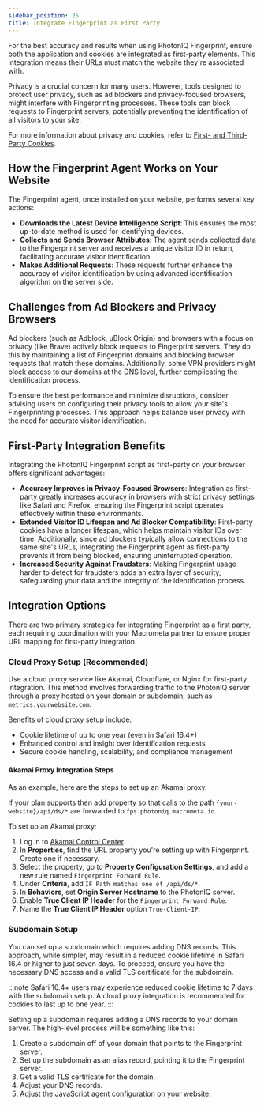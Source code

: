 ```yaml
---
sidebar_position: 25
title: Integrate Fingerprint as First Party
---
```


For the best accuracy and results when using PhotonIQ Fingerprint, ensure both the application and cookies are integrated as first-party elements. This integration means their URLs must match the website they're associated with.

Privacy is a crucial concern for many users. However, tools designed to protect user privacy, such as ad blockers and privacy-focused browsers, might interfere with Fingerprinting processes. These tools can block requests to Fingerprint servers, potentially preventing the identification of all visitors to your site.

For more information about privacy and cookies, refer to [First- and Third-Party Cookies](first-third-party-cookie.md).

## How the Fingerprint Agent Works on Your Website

The Fingerprint agent, once installed on your website, performs several key actions:

- **Downloads the Latest Device Intelligence Script**: This ensures the most up-to-date method is used for identifying devices.
- **Collects and Sends Browser Attributes**: The agent sends collected data to the Fingerprint server and receives a unique visitor ID in return, facilitating accurate visitor identification.
- **Makes Additional Requests**: These requests further enhance the accuracy of visitor identification by using advanced identification algorithm on the server side.

## Challenges from Ad Blockers and Privacy Browsers

Ad blockers (such as Adblock, uBlock Origin) and browsers with a focus on privacy (like Brave) actively block requests to Fingerprint servers. They do this by maintaining a list of Fingerprint domains and blocking browser requests that match these domains. Additionally, some VPN providers might block access to our domains at the DNS level, further complicating the identification process.

To ensure the best performance and minimize disruptions, consider advising users on configuring their privacy tools to allow your site's Fingerprinting processes. This approach helps balance user privacy with the need for accurate visitor identification.

## First-Party Integration Benefits

Integrating the PhotonIQ Fingerprint script as first-party on your browser offers significant advantages:

- **Accuracy Improves in Privacy-Focused Browsers**: Integration as first-party greatly increases accuracy in browsers with strict privacy settings like Safari and Firefox, ensuring the Fingerprint script operates effectively within these environments.
- **Extended Visitor ID Lifespan and Ad Blocker Compatibility**: First-party cookies have a longer lifespan, which helps maintain visitor IDs over time. Additionally, since ad blockers typically allow connections to the same site's URLs, integrating the Fingerprint agent as first-party prevents it from being blocked, ensuring uninterrupted operation.
- **Increased Security Against Fraudsters**: Making Fingerprint usage harder to detect for fraudsters adds an extra layer of security, safeguarding your data and the integrity of the identification process.

## Integration Options

There are two primary strategies for integrating Fingerprint as a first party, each requiring coordination with your Macrometa partner to ensure proper URL mapping for first-party integration.

### Cloud Proxy Setup (Recommended)

Use a cloud proxy service like Akamai, Cloudflare, or Nginx for first-party integration. This method involves forwarding traffic to the PhotonIQ server through a proxy hosted on your domain or subdomain, such as `metrics.yourwebsite.com`.

Benefits of cloud proxy setup include:

- Cookie lifetime of up to one year (even in Safari 16.4+)
- Enhanced control and insight over identification requests
- Secure cookie handling, scalability, and compliance management

#### Akamai Proxy Integration Steps

As an example, here are the steps to set up an Akamai proxy.

If your plan supports then add property so that calls to the path `{your-website}/api/ds/*` are forwarded to `fps.photoniq.macrometa.io`.

To set up an Akamai proxy:

1. Log in to [Akamai Control Center](https://control.akamai.com/).
2. In **Properties**, find the URL property you're setting up with Fingerprint. Create one if necessary.
3. Select the property, go to **Property Configuration Settings**, and add a new rule named `Fingerprint Forward Rule`.
4. Under **Criteria**, add `IF Path matches one of /api/ds/*`.
5. In **Behaviors**, set **Origin Server Hostname** to the PhotonIQ server.
6. Enable **True Client IP Header** for the `Fingerprint Forward Rule`.
7. Name the **True Client IP Header** option `True-Client-IP`.

### Subdomain Setup

You can set up a subdomain which requires adding DNS records. This approach, while simpler, may result in a reduced cookie lifetime in Safari 16.4 or higher to just seven days. To proceed, ensure you have the necessary DNS access and a valid TLS certificate for the subdomain.

:::note
Safari 16.4+ users may experience reduced cookie lifetime to 7 days with the subdomain setup. A cloud proxy integration is recommended for cookies to last up to one year.
:::

Setting up a subdomain requires adding a DNS records to your domain server. The high-level process will be something like this:

1. Create a subdomain off of your domain that points to the Fingerprint server.
2. Set up the subdomain as an alias record, pointing it to the Fingerprint server.
3. Get a valid TLS certificate for the domain.
4. Adjust your DNS records.
5. Adjust the JavaScript agent configuration on your website.
